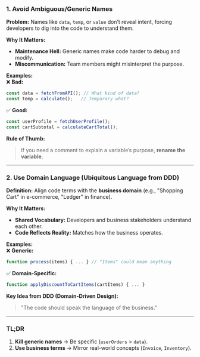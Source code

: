 ### **1. Avoid Ambiguous/Generic Names**  
**Problem:** Names like `data`, `temp`, or `value` don’t reveal intent, forcing developers to dig into the code to understand them.  

**Why It Matters:**  
- **Maintenance Hell:** Generic names make code harder to debug and modify.  
- **Miscommunication:** Team members might misinterpret the purpose.  

**Examples:**  
❌ **Bad:**  
```javascript
const data = fetchFromAPI(); // What kind of data?  
const temp = calculate();   // Temporary what?  
```  
✅ **Good:**  
```javascript
const userProfile = fetchUserProfile();  
const cartSubtotal = calculateCartTotal();  
```  

**Rule of Thumb:**  
> If you need a comment to explain a variable’s purpose, **rename the variable**.  

---

### **2. Use Domain Language (Ubiquitous Language from DDD)**  
**Definition:** Align code terms with the **business domain** (e.g., "Shopping Cart" in e-commerce, "Ledger" in finance).  

**Why It Matters:**  
- **Shared Vocabulary:** Developers and business stakeholders understand each other.  
- **Code Reflects Reality:** Matches how the business operates.  

**Examples:**  
❌ **Generic:**  
```javascript
function process(items) { ... } // "Items" could mean anything  
```  
✅ **Domain-Specific:**  
```javascript
function applyDiscountToCartItems(cartItems) { ... }  
```  

**Key Idea from DDD (Domain-Driven Design):**  
> "The code should speak the language of the business."  

---

### **TL;DR**  
1. **Kill generic names** → Be specific (`userOrders` > `data`).  
2. **Use business terms** → Mirror real-world concepts (`Invoice`, `Inventory`).  
